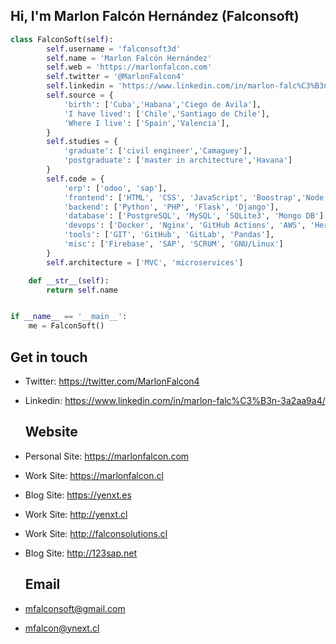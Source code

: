 <!--### Hi there 👋

<!--
**chudacontreras/chudacontreras** is a ✨ _special_ ✨ repository because its `README.md` (this file) appears on your GitHub profile.

Here are some ideas to get you started:

- 🔭 I’m currently working on ...
- 🌱 I’m currently learning ...
- 👯 I’m looking to collaborate on ...
- 🤔 I’m looking for help with ...
- 💬 Ask me about ...
- 📫 How to reach me: ...
- 😄 Pronouns: ...
- ⚡ Fun fact: ...
-->
## Hi, I'm Marlon Falcón Hernández (Falconsoft)

```python
class FalconSoft(self):
        self.username = 'falconsoft3d'
        self.name = 'Marlon Falcón Hernández'
        self.web = 'https://marlonfalcon.com'
        self.twitter = '@MarlonFalcon4'
        self.linkedin = 'https://www.linkedin.com/in/marlon-falc%C3%B3n-3a2aa9a4/'
        self.source = {
            'birth': ['Cuba','Habana','Ciego de Avila'],
            'I have lived': ['Chile','Santiago de Chile'],
            'Where I live': ['Spain','Valencia'],
        }
        self.studies = {
            'graduate': ['civil engineer','Camaguey'],
            'postgraduate': ['master in architecture','Havana']
        }
        self.code = {
            'erp': ['odoo', 'sap'],
            'frontend': ['HTML', 'CSS', 'JavaScript', 'Boostrap','Node.Js','React'],
            'backend': ['Python', 'PHP', 'Flask', 'Django'],
            'database': ['PostgreSQL', 'MySQL', 'SQLite3', 'Mongo DB'],
            'devops': ['Docker', 'Nginx', 'GitHub Actions', 'AWS', 'Heroku'],
            'tools': ['GIT', 'GitHub', 'GitLab', 'Pandas'],
            'misc': ['Firebase', 'SAP', 'SCRUM', 'GNU/Linux']
        }
        self.architecture = ['MVC', 'microservices']

    def __str__(self):
        return self.name


if __name__ == '__main__':
    me = FalconSoft()


```

  ## Get in touch

- Twitter:       https://twitter.com/MarlonFalcon4
- Linkedin:      https://www.linkedin.com/in/marlon-falc%C3%B3n-3a2aa9a4/

  ## Website
- Personal Site: https://marlonfalcon.com
- Work Site: https://marlonfalcon.cl
- Blog Site: https://yenxt.es
- Work Site: http://yenxt.cl
- Work Site: http://falconsolutions.cl
- Blog Site: http://123sap.net


  ## Email

- mfalconsoft@gmail.com
- mfalcon@ynext.cl
